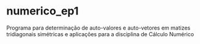 # numerico_ep1
Programa para determinação de auto-valores e auto-vetores em matizes tridiagonais simétricas e aplicações para a disciplina de Cálculo Numérico
